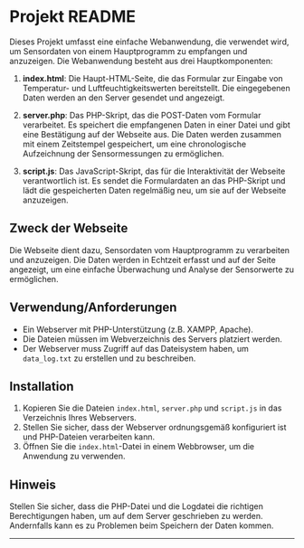 # Projekt README

Dieses Projekt umfasst eine einfache Webanwendung, die verwendet wird, um Sensordaten von einem Hauptprogramm zu empfangen und anzuzeigen. Die Webanwendung besteht aus drei Hauptkomponenten:

1. **index.html**: Die Haupt-HTML-Seite, die das Formular zur Eingabe von Temperatur- und Luftfeuchtigkeitswerten bereitstellt. Die eingegebenen Daten werden an den Server gesendet und angezeigt.

2. **server.php**: Das PHP-Skript, das die POST-Daten vom Formular verarbeitet. Es speichert die empfangenen Daten in einer Datei und gibt eine Bestätigung auf der Webseite aus. Die Daten werden zusammen mit einem Zeitstempel gespeichert, um eine chronologische Aufzeichnung der Sensormessungen zu ermöglichen.

3. **script.js**: Das JavaScript-Skript, das für die Interaktivität der Webseite verantwortlich ist. Es sendet die Formulardaten an das PHP-Skript und lädt die gespeicherten Daten regelmäßig neu, um sie auf der Webseite anzuzeigen.

## Zweck der Webseite

Die Webseite dient dazu, Sensordaten vom Hauptprogramm zu verarbeiten und anzuzeigen. Die Daten werden in Echtzeit erfasst und auf der Seite angezeigt, um eine einfache Überwachung und Analyse der Sensorwerte zu ermöglichen.

## Verwendung/Anforderungen
- Ein Webserver mit PHP-Unterstützung (z.B. XAMPP, Apache).
- Die Dateien müssen im Webverzeichnis des Servers platziert werden.
- Der Webserver muss Zugriff auf das Dateisystem haben, um `data_log.txt` zu erstellen und zu beschreiben.

## Installation

1. Kopieren Sie die Dateien `index.html`, `server.php` und `script.js` in das Verzeichnis Ihres Webservers.
2. Stellen Sie sicher, dass der Webserver ordnungsgemäß konfiguriert ist und PHP-Dateien verarbeiten kann.
3. Öffnen Sie die `index.html`-Datei in einem Webbrowser, um die Anwendung zu verwenden.

## Hinweis

Stellen Sie sicher, dass die PHP-Datei und die Logdatei die richtigen Berechtigungen haben, um auf dem Server geschrieben zu werden. Andernfalls kann es zu Problemen beim Speichern der Daten kommen.

---

